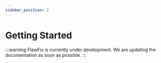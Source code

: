 ```yaml
---
sidebar_position: 2
---
```


# Getting Started

:::warning
FlawFix is currently under development. We are updating the documentation as soon as possible.
:::